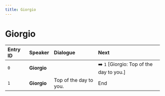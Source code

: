 ```yaml
---
title: Giorgio
---
```


# Giorgio


| Entry ID | Speaker | Dialogue | Next |
| :------- | :------ | :------- | :------------ |
| `0` | **Giorgio** |  | ➡️ `1` \[Giorgio: Top of the day to you\.\] |
| `1` | **Giorgio** | Top of the day to you\. | End |
